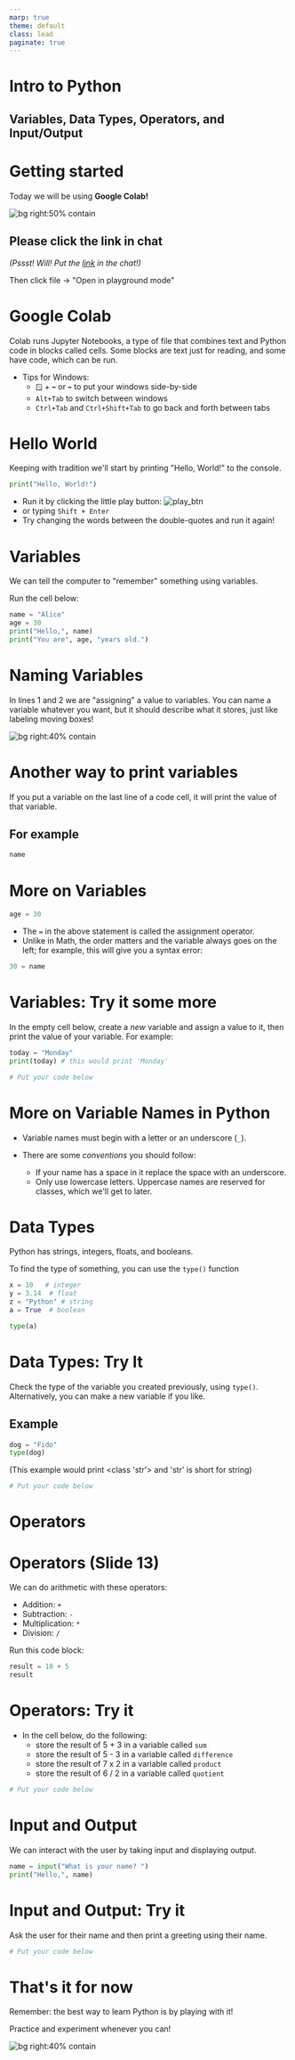 ```yaml
---
marp: true
theme: default
class: lead
paginate: true
---
```


<!-- headingDivider: 1 -->
<!-- backgroundColor: black -->
<!-- class: invert -->

# Intro to Python

## Variables, Data Types, Operators, and Input/Output

# Getting started

Today we will be using **Google Colab!**

![bg right:50% contain](./deploying-textclassification-colab-activelearning.webp)

## Please click the link in chat

*(Pssst!  Will!  Put the [link](https://colab.research.google.com/drive/1LlL6-4H3uZYC7e0uz9aRmOHhpI1_J3Fj?usp=sharing) in the chat!)*

Then click file -> "Open in playground mode"

<!-- Give me a thumbs up when you're ready to move on! -->

# Google Colab

Colab runs Jupyter Notebooks, a type of file that combines text and Python code in blocks called cells. Some blocks are text just for reading, and some have code, which can be run.

- Tips for Windows:
  - `🪟` + `⬅️` or `➡️` to put your windows side-by-side
  - `Alt+Tab` to switch between windows
  - `Ctrl+Tab` and `Ctrl+Shift+Tab` to go back and forth between tabs

<!-- You'll need to switch back and forth between Teams and your browser. I've indicated the slide numbers beside each section of the notebook to help you keep track of where we are in the lesson. I also want you to disable AI suggestions by going to settings (gear icon at the top right) and clicking AI Assistance, then uncheck "show AI-powered inline completions" if it's checked. -->

# Hello World

Keeping with tradition we'll start by printing "Hello, World!" to the console.

```python
print("Hello, World!")
```

- Run it by clicking the little play button: ![play_btn](./play_btn.png)
- or typing `Shift + Enter`
- Try changing the words between the double-quotes and run it again!

<!-- Give me a thumbs up when you're ready! -->

<!-- Notes: What is this print() thing?

This is one of many built-in "functions" available in Python.  In describing this line, one would say that we are "calling the print function and passing in the variable 'a'." Don't worry for now if that's too much to remember!

A function is kind of a mini-program. Soon you'll be writing your own functions, but we will only be using or "calling" them for now. -->

# Variables

We can tell the computer to "remember" something using variables.

Run the cell below:

```python
name = "Alice"
age = 30
print("Hello,", name)
print("You are", age, "years old.")
```

# Naming Variables

In lines 1 and 2 we are "assigning" a value to variables. You can name a variable whatever you want, but it should describe what it stores, just like labeling moving boxes!

![bg right:40% contain](./boxes-2.jpg)

# Another way to print variables

If you put a variable on the last line of a code cell, it will print the value of that variable.

## For example

```python
name
```

<!-- run it and tell me what you got! -->

# More on Variables

```python
age = 30
```

- The `=` in the above statement is called the assignment operator.
- Unlike in Math, the order matters and the variable always goes on the left; for example, this will give you a syntax error:

```python
30 = name
```

<!-- Run the code above and give me a thumbs up! -->

# Variables: Try it some more

In the empty cell below, create a *new* variable and assign a value to it, then print the value of your variable. For example:

```python
today = "Monday"
print(today) # this would print 'Monday'
```

```python
# Put your code below

```

<!-- Give me a thumbs up when you're ready! -->

# More on Variable Names in Python

- Variable names must begin with a letter or an underscore (`_`).

- There are some *conventions* you should follow:
  - If your name has a space in it replace the space with an underscore.
  - Only use lowercase letters. Uppercase names are reserved for classes, which we'll get to later.

# Data Types

Python has strings, integers, floats, and booleans.

To find the type of something, you can use the `type()` function

```python
x = 10   # integer
y = 3.14  # float
z = "Python" # string
a = True  # boolean

type(a)
```

<!-- Run the code above and tell me what you got! -->

# Data Types: Try It

Check the type of the variable you created previously, using `type()`. Alternatively, you can make a new variable if you like.

## **Example**

```python
dog = "Fido"
type(dog)
```

(This example would print <class 'str'> and 'str' is short for string)

```python
# Put your code below

```

<!-- Run the code above and give me a thumbs up! -->

# Operators

# Operators (Slide 13)

We can do arithmetic with these operators:

- Addition: `+`
- Subtraction: `-`
- Multiplication: `*`
- Division: `/`

Run this code block:

```python
result = 10 + 5
result
```

<!-- Run the code above and give me a thumbs up! -->

# Operators: Try it

- In the cell below, do the following:
  - store the result of 5 + 3 in a variable called `sum`
  - store the result of 5 - 3 in a variable called `difference`
  - store the result of 7 x 2 in a variable called `product`
  - store the result of 6 / 2 in a variable called `quotient`

```python
# Put your code below

```

# Input and Output

We can interact with the user by taking input and displaying output.

```python
name = input("What is your name? ")
print("Hello,", name)
```

<!-- Run the code above and give me a thumbs up! -->

# Input and Output: Try it

Ask the user for their name and then print a greeting using their name.

```python
# Put your code below
```

# That's it for now

Remember: the best way to learn Python is by playing with it!

Practice and experiment whenever you can!

![bg right:40% contain](./porky_pig.jpg)
